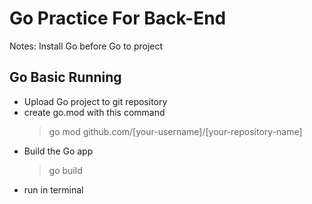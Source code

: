 # Go Practice For Back-End

Notes: Install Go before Go to project

## Go Basic Running

- Upload Go project to git repository
- create go.mod with this command
  > go mod github.com/[your-username]/[your-repository-name]
- Build the Go app
  > go build
- run in terminal
